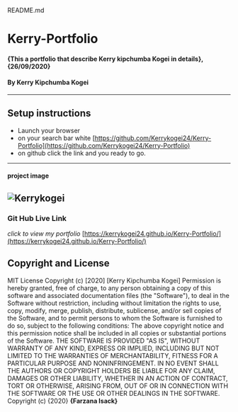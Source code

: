 README.md
# Kerry-Portfolio
#### {This a portfolio that describe Kerry kipchumba Kogei in details}, {26/09/2020}
#### By **Kerry Kipchumba Kogei**    
---
## Setup instructions
* Launch your browser
* on your search bar white [https://github.com/Kerrykogei24/Kerry-Portfolio](https://github.com/Kerrykogei24/Kerry-Portfolio)
* on github click the link and you ready to go.
---
#### project image
![Kerrykogei](./images/potfo.png)
---
### Git Hub Live Link
*click to view my portfolio*
[https://kerrykogei24.github.io/Kerry-Portfolio/](https://kerrykogei24.github.io/Kerry-Portfolio/)
## Copyright and License
MIT License
Copyright (c) [2020] [Kerry Kipchumba Kogei]
Permission is hereby granted, free of charge, to any person obtaining a copy
of this software and associated documentation files (the "Software"), to deal
in the Software without restriction, including without limitation the rights
to use, copy, modify, merge, publish, distribute, sublicense, and/or sell
copies of the Software, and to permit persons to whom the Software is
furnished to do so, subject to the following conditions:
The above copyright notice and this permission notice shall be included in all
copies or substantial portions of the Software.
THE SOFTWARE IS PROVIDED "AS IS", WITHOUT WARRANTY OF ANY KIND, EXPRESS OR
IMPLIED, INCLUDING BUT NOT LIMITED TO THE WARRANTIES OF MERCHANTABILITY,
FITNESS FOR A PARTICULAR PURPOSE AND NONINFRINGEMENT. IN NO EVENT SHALL THE
AUTHORS OR COPYRIGHT HOLDERS BE LIABLE FOR ANY CLAIM, DAMAGES OR OTHER
LIABILITY, WHETHER IN AN ACTION OF CONTRACT, TORT OR OTHERWISE, ARISING FROM,
OUT OF OR IN CONNECTION WITH THE SOFTWARE OR THE USE OR OTHER DEALINGS IN THE
SOFTWARE.
Copyright (c) {2020} **{Farzana Isack}**